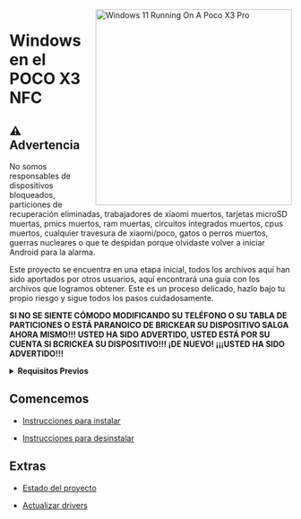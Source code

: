 <img align="right" src="https://github.com/wormstest/src_vayu_windows/blob/main/2Poco X3 Pro Windows.png" width="350" alt="Windows 11 Running On A Poco X3 Pro">


# Windows en el POCO X3 NFC

## ⚠️ Advertencia

No somos responsables de dispositivos bloqueados, particiones de recuperación eliminadas, trabajadores de xiaomi muertos, tarjetas microSD muertas, pmics muertos, ram muertas, circuitos integrados muertos, cpus muertos, cualquier travesura de xiaomi/poco, gatos o perros muertos, guerras nucleares o que te despidan porque olvidaste volver a iniciar Android para la alarma.

Este proyecto se encuentra en una etapa inicial, todos los archivos aquí han sido aportados por otros usuarios, aquí encontrará una guía con los archivos que logramos obtener. Este es un proceso delicado, hazlo bajo tu propio riesgo y sigue todos los pasos cuidadosamente.

**SI NO SE SIENTE CÓMODO MODIFICANDO SU TELÉFONO O SU TABLA DE PARTICIONES O ESTÁ PARANOICO DE BRICKEAR SU DISPOSITIVO SALGA AHORA MISMO!!! USTED HA SIDO ADVERTIDO, USTED ESTÁ POR SU CUENTA SI BCRICKEA SU DISPOSITIVO!!! ¡DE NUEVO! ¡¡¡USTED HA SIDO ADVERTIDO!!!**

<details>
<summary><a><strong>Requisitos Previos</strong></a></summary>

- Tener el bootloader desbloqueado

- Tener el [TWRP](https://mega.nz/file/zY4GCDRT#PxUKhUHkucj1oRH_Iu-R6exDak66hPeI71xJWHCTQkY) u [Orange Fox](https://drive.google.com/file/d/1eHM9ST9ni-55bbT3z-TGSZQsgE3KYr9s/view) instalado

- Tener descargadas las [Platform Tools](https://developer.android.com/studio/releases/platform-tools?hl=es-419)

- Tener un [ISO de Windows 11 Arm](https://uupdump.net/)

- Tener [Parted](https://www.mediafire.com/file/s9bjano4pezphou/parted/file) (Este archivo pertenece a [Gus33000](https://github.com/gus33000))

- Tener el script de [Mass Storage Mode](https://www.mediafire.com/file/m4yecbhu9fifjy7/msc.sh/file) (Este archivo pertenece a [Gus33000](https://github.com/gus33000))

- Tener la [Uefi del X3 NFC](https://github.com/SebastianZSXS/Poco-X3-NFC-WindowsARM/releases/tag/Uefi)

- Tener los [Drivers](https://github.com/Icesito68/7xx-Drivers) y el [Instalador](https://github.com/WOA-Project/DriverUpdater/releases/))

  </summary>
</details>

## Comencemos

- [Instrucciones para instalar](https://github.com/SebastianZSXS/Poco-X3-NFC-WindowsARM/blob/main/guide/Espa%C3%B1ol/particiones.md)

- [Instrucciones para desinstalar](guide/Español/desinstalar.md)


## Extras

- [Estado del proyecto](https://github.com/SebastianZSXS/Poco-X3-NFC-WindowsARM/blob/main/guide/Espa%C3%B1ol/estado.md)

- [Actualizar drivers](https://github.com/SebastianZSXS/Poco-X3-NFC-WindowsARM/blob/main/guide/Espa%C3%B1ol/actualizar-drivers.md)
